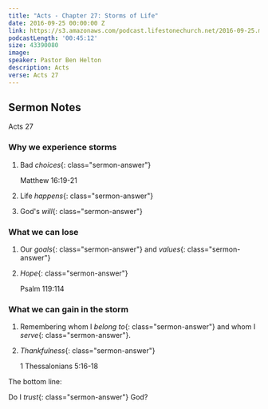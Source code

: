 ```yaml
---
title: "Acts - Chapter 27: Storms of Life"
date: 2016-09-25 00:00:00 Z
link: https://s3.amazonaws.com/podcast.lifestonechurch.net/2016-09-25.mp3
podcastLength: '00:45:12'
size: 43390080
image: 
speaker: Pastor Ben Helton
description: Acts
verse: Acts 27
---
```


## Sermon Notes

Acts 27

### Why we experience storms

1. Bad *choices*{: class="sermon-answer"}

    Matthew 16:19-21

2. Life *happens*{: class="sermon-answer"}

3. God's *will*{: class="sermon-answer"}

### What we can lose

1. Our *goals*{: class="sermon-answer"} and *values*{: class="sermon-answer"}

2. *Hope*{: class="sermon-answer"}

    Psalm 119:114

### What we can gain in the storm

1. Remembering whom I *belong to*{: class="sermon-answer"} and whom I *serve*{: class="sermon-answer"}.

2. *Thankfulness*{: class="sermon-answer"}

    1 Thessalonians 5:16-18

The bottom line:

Do I *trust*{: class="sermon-answer"} God?
